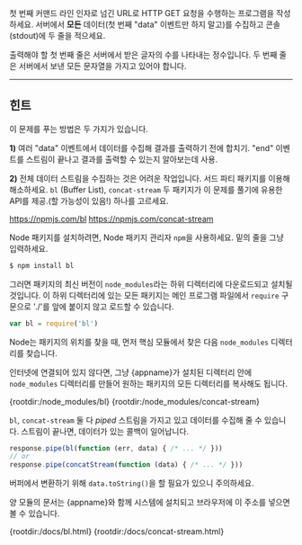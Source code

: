 첫 번째 커맨드 라인 인자로 넘긴 URL로 HTTP GET 요청을 수행하는 프로그램을 작성하세요. 서버에서 **모든** 데이터(첫 번째 "data" 이벤트만 하지 말고)를 수집하고 콘솔(stdout)에 두 줄을 적으세요.

출력해야 할 첫 번째 줄은 서버에서 받은 글자의 수를 나타내는 정수입니다. 두 번째 줄은 서버에서 보낸 모든 문자열을 가지고 있어야 합니다.

----------------------------------------------------------------------
## 힌트

이 문제를 푸는 방법은 두 가지가 있습니다.

**1)** 여러 "data" 이벤트에서 데이터를 수집해 결과를 출력하기 전에 합치기. "end" 이벤트를 스트림이 끝나고 결과를 출력할 수 있는지 알아보는데 사용.

**2)** 전체 데이터 스트림을 수집하는 것은 어려운 작업입니다. 서드 파티 패키지를 이용해 해소하세요. `bl` (Buffer List), `concat-stream` 두 패키지가 이 문제를 풀기에 유용한 API를 제공.(할 가능성이 있음!) 하나를 고르세요.

  <https://npmjs.com/bl>
  <https://npmjs.com/concat-stream>

Node 패키지를 설치하려면, Node 패키지 관리자 `npm`을 사용하세요. 밑의 줄을 그냥 입력하세요.

```sh
$ npm install bl
```

그러면 패키지의 최신 버전이 `node_modules`라는 하위 디렉터리에 다운로드되고 설치될 것입니다. 이 하위 디렉터리에 있는 모든 패키지는 메인 프로그램 파일에서 `require` 구문으로 './'를 앞에 붙이지 않고 로드할 수 있습니다.

```js
var bl = require('bl')
```

Node는 패키지의 위치를 찾을 때, 먼저 핵심 모듈에서 찾은 다음 `node_modules` 디렉터리를 찾습니다.

인터넷에 연결되어 있지 않다면, 그냥 {appname}가 설치된 디렉터리 안에 `node_modules` 디렉터리를 만들어 원하는 패키지의 모든 디렉터리를 복사해도 됩니다.

  {rootdir:/node_modules/bl}
  {rootdir:/node_modules/concat-stream}

`bl`, `concat-stream` 둘 다 *piped* 스트림을 가지고 있고 데이터를 수집해 줄 수 있습니다.  스트림이 끝나면, 데이터가 있는 콜백이 일어납니다.

```js
response.pipe(bl(function (err, data) { /* ... */ }))
// or
response.pipe(concatStream(function (data) { /* ... */ }))
```

버퍼에서 변환하기 위해 `data.toString()`을 할 필요가 있으니 주의하세요.

양 모듈의 문서는 {appname}와 함께 시스템에 설치되고 브라우저에 이 주소를 넣으면 볼 수 있습니다.

  {rootdir:/docs/bl.html}
  {rootdir:/docs/concat-stream.html}

